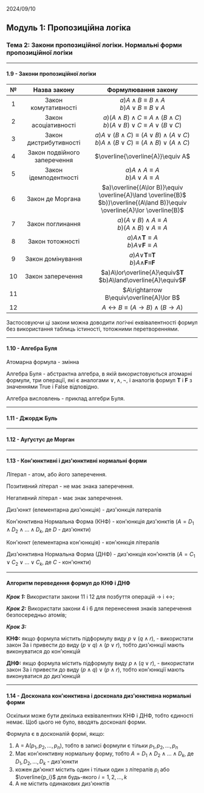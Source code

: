 2024/09/10

## Модуль 1: Пропозиційна логіка

### Тема 2: Закони пропозиційної логіки. Нормальні форми пропозиційної логіки

---

#### 1.9 - Закони пропозиційної логіки

|№|Назва закону|Формулювання закону|
|:---:|:---:|:---:|
|1|Закон комутативності|$a)A\land B\equiv B\land A$<br>$b)A\lor B\equiv B\lor A$|
|2|Закон асоціативності|$a)(A\land B)\land C\equiv A\land(B\land C)$<br>$b)(A\lor B)\lor C\equiv A\lor(B\lor C)$|
|3|Закон дистрибутивності|$a)A\lor(B\land C)\equiv(A\lor B)\land(A\lor C)$<br>$b)A\land(B\lor C)\equiv(A\land B)\lor(A\land C)$|
|4|Закон подвійного заперечення|$\overline{\overline{A}}\equiv A$|
|5|Закон ідемподентності|$a)A\land A\equiv A$<br>$b)A\lor A\equiv A$|
|6|Закон де Моргана|$a)\overline{(A\lor B)}\equiv \overline{A}\land \overline{B}$<br>$b))\overline{(A\land B)}\equiv \overline{A}\lor \overline{B}$|
|7|Закон поглинання|$a)(A\lor B)\land A\equiv A$<br>$b)(A\land B)\lor A\equiv A$|
|8|Закон тотожності|$a)A\land$**T**$\equiv A$<br>$b)A\lor$**F**$\equiv A$|
|9|Закон домінування|$a)A\lor$**T**$\equiv$**T**<br>$b)A\land$**F**$\equiv$**F**|
|10|Закон заперечення|$a)A\lor\overline{A}\equiv$**T**<br>$b)A\land\overline{A}\equiv$**F**|
|11||$A\rightarrow B\equiv\overline{A}\lor B$|
|12||$A\leftrightarrow B\equiv(A\rightarrow B)\land(B\rightarrow A)$|

Застосовуючи ці закони можна доводити логічні еквівалентності формул без використання таблиць істиності, тотожними перетвореннями.

---

#### 1.10 - Алгебра Буля

Атомарна формула - змінна

Алгебра Буля - абстрактна алгебра, в якій використовуються атомарні формули, три операції, які є аналогами $\lor,\land,\lnot$, і аналогів формул **T** і **F** з значеннями True і False відповідно.

Алгебра висловлень - приклад алгебри Буля.

---

#### 1.11 - Джордж Буль

---

#### 1.12 - Ауґустус де Морган

---

#### 1.13 - Кон'юнктивні і диз'юнктивні нормальні форми

Літерал - атом, або його заперечення.

Позитивний літерал - не має знака заперечення.

Негативний літерал - має знак заперечення.

Диз'юнкт (елементарна диз'юнкція) - диз'юнкція латералів

Кон'юнктивна Нормальна Форма (КНФ) - кон'юнкція диз'юнктів ($A=D_1\land D_2\land\dots\land D_k$, де $D$ - диз'юнкти)

Кон'юнкт (елементарна кон'юнкція) - кон'юнкція літералів

Диз'юнктивна Нормальна Форма (ДНФ) - диз'юнкція кон'юнктів ($A=C_1\lor C_2\lor\dots\lor C_k$, де $C$ - кон'юнкти)

---

#### Алгоритм переведення формул до КНФ і ДНФ

***Крок 1:*** Використати закони 11 і 12 для позбуття операцій $\rightarrow$ і $\leftrightarrow$;

***Крок 2:*** Використати закони 4 і 6 для перенесення знаків заперечення безпосередньо атомів;

***Крок 3:***

**КНФ:** якщо формула містить підформулу виду $p\lor(q\land r)$, - використати закон 3а і привести до виду $(p\lor q)\land(p\lor r)$, тобто диз'юнкції мають виконуватися до кон'юнкцій

**ДНФ:** якщо формула містить підформулу виду $p\land(q\lor r)$, - використати закон 3а і привести до виду $(p\land q)\lor(p\land r)$, тобто кон'юнкції мають виконуватися до диз'юнкцій

---

#### 1.14 - Досконала кон'юнктивна і досконала диз'юнктивна нормальні форми

Оскільки може бути декілька еквівалентних КНФ і ДНФ, тобто єдиності немає. Щоб цього не було, вводять досконалі форми.

Формула є в досконалій формі, якщо:
1) А = А($p_1,p_2,\dots,p_n$), тобто в записі формули є тільки $p_1,p_2,\dots,p_n$
2) Має кон'юнктивну нормальну форму, тобто $A=D_1\land D_2\land\dots\land D_k$, де $D_1,D_2,\dots,D_k$ - диз'юнкти
3) кожен ди'юнкт містить один і тільки один з літералів $p_i$ або $\overline{p_i}$ для будь-якого $i=1,2,\dots,k$
4) A не містить одинакових диз'юнктів
